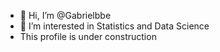 - 👋 Hi, I’m @Gabrielbbe
- 👀 I’m interested in Statistics and Data Science
- This profile is under construction

<!---
Gabrielbbe/Gabrielbbe is a ✨ special ✨ repository because its `README.md` (this file) appears on your GitHub profile.
You can click the Preview link to take a look at your changes.
--->

